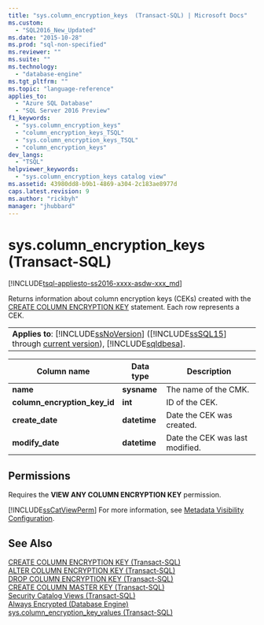 ```yaml
---
title: "sys.column_encryption_keys  (Transact-SQL) | Microsoft Docs"
ms.custom: 
  - "SQL2016_New_Updated"
ms.date: "2015-10-28"
ms.prod: "sql-non-specified"
ms.reviewer: ""
ms.suite: ""
ms.technology: 
  - "database-engine"
ms.tgt_pltfrm: ""
ms.topic: "language-reference"
applies_to: 
  - "Azure SQL Database"
  - "SQL Server 2016 Preview"
f1_keywords: 
  - "sys.column_encryption_keys"
  - "column_encryption_keys_TSQL"
  - "sys.column_encryption_keys_TSQL"
  - "column_encryption_keys"
dev_langs: 
  - "TSQL"
helpviewer_keywords: 
  - "sys.column_encryption_keys catalog view"
ms.assetid: 43980dd8-b9b1-4869-a304-2c183ae8977d
caps.latest.revision: 9
ms.author: "rickbyh"
manager: "jhubbard"
---
```

# sys.column_encryption_keys  (Transact-SQL)
[!INCLUDE[tsql-appliesto-ss2016-xxxx-asdw-xxx_md](../../../relational-databases/reference/system-catalog-views/includes/tsql-appliesto-ss2016-xxxx-asdw-xxx-md.md)]

  Returns information about column encryption keys (CEKs) created with the [CREATE COLUMN ENCRYPTION KEY](../../../t-sql/statements/create-column-encryption-key-transact-sql.md) statement. Each row represents a CEK.  
  
||  
|-|  
|**Applies to**: [!INCLUDE[ssNoVersion](../../../advanced-analytics/r-services/includes/ssnoversion-md.md)] ([!INCLUDE[ssSQL15](../../../analysis-services/powershell/includes/sssql15-md.md)] through [current version](http://go.microsoft.com/fwlink/p/?LinkId=299658)), [!INCLUDE[sqldbesa](../../../database-engine/configure/windows/includes/sqldbesa-md.md)].|  
  
|Column name|Data type|Description|  
|-----------------|---------------|-----------------|  
|**name**|**sysname**|The name of the CMK.|  
|**column_encryption_key_id**|**int**|ID of the CEK.|  
|**create_date**|**datetime**|Date the CEK was created.|  
|**modify_date**|**datetime**|Date the CEK was last modified.|  
  
## Permissions  
 Requires the **VIEW ANY COLUMN ENCRYPTION KEY** permission.  
  
 [!INCLUDE[ssCatViewPerm](../../../relational-databases/reference/system-catalog-views/includes/sscatviewperm-md.md)] For more information, see [Metadata Visibility Configuration](../../../relational-databases/security/metadata-visibility-configuration.md).  
  
## See Also  
 [CREATE COLUMN ENCRYPTION KEY &#40;Transact-SQL&#41;](../../../t-sql/statements/create-column-encryption-key-transact-sql.md)   
 [ALTER COLUMN ENCRYPTION KEY &#40;Transact-SQL&#41;](../../../t-sql/statements/alter-column-encryption-key-transact-sql.md)   
 [DROP COLUMN ENCRYPTION KEY &#40;Transact-SQL&#41;](../../../t-sql/statements/drop-column-encryption-key-transact-sql.md)   
 [CREATE COLUMN MASTER KEY &#40;Transact-SQL&#41;](../../../t-sql/statements/create-column-master-key-transact-sql.md)   
 [Security Catalog Views &#40;Transact-SQL&#41;](../../../relational-databases/reference/system-catalog-views/security-catalog-views-transact-sql.md)   
 [Always Encrypted &#40;Database Engine&#41;](../../../relational-databases/security/encryption/always-encrypted-database-engine.md)   
 [sys.column_encryption_key_values &#40;Transact-SQL&#41;](../../../relational-databases/reference/system-catalog-views/sys.column-encryption-key-values-transact-sql.md)  
  
  